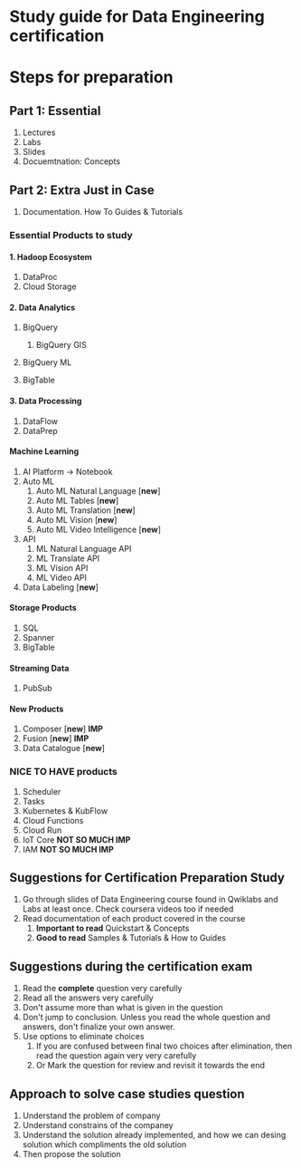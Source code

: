 # Study guide for Data Engineering certification

# Steps for preparation
## Part 1: Essential
1. Lectures
2. Labs
3. Slides
4. Docuemtnation: Concepts

## Part 2: Extra Just in Case
1. Documentation. How To Guides & Tutorials


### Essential Products to study

#### 1. Hadoop Ecosystem
1. DataProc
1. Cloud Storage

#### 2. Data Analytics
1. BigQuery
    1. BigQuery GIS


1. BigQuery ML
1. BigTable

#### 3. Data Processing
1. DataFlow
1. DataPrep

#### Machine Learning
1. AI Platform -> Notebook
1. Auto ML
    1. Auto ML Natural Language [**new**]
    1. Auto ML Tables [**new**]
    1. Auto ML Translation [**new**]
    1. Auto ML Vision [**new**]
    1. Auto ML Video Intelligence [**new**]
1. API
    1. ML Natural Language API
    1. ML Translate API
    1. ML Vision API
    1. ML Video API
1. Data Labeling [**new**]

#### Storage Products
1. SQL
1. Spanner
1. BigTable

#### Streaming Data
1. PubSub

#### New Products
1. Composer [**new**] **IMP**
1. Fusion [**new**] **IMP**
1. Data Catalogue [**new**]

### NICE TO HAVE products
1. Scheduler
1. Tasks
1. Kubernetes & KubFlow
1. Cloud Functions
1. Cloud Run
1. IoT Core **NOT SO MUCH IMP**
1. IAM **NOT SO MUCH IMP**

## Suggestions for Certification Preparation Study
1. Go through slides of Data Engineering course found in Qwiklabs and Labs at least once. Check coursera videos too if needed
2. Read documentation of each product covered in the course
    1. **Important to read** Quickstart & Concepts
    2. **Good to read** Samples & Tutorials & How to Guides

## Suggestions during the certification exam
1. Read the **complete** question very carefully
2. Read all the answers very carefully
3. Don't assume more than what is given in the question
4. Don't jump to conclusion. Unless you read the whole question and answers, don't finalize your own answer. 
5. Use options to eliminate choices
    1. If you are confused between final two choices after elimination, then read the question again very very carefully
    2. Or Mark the question for review and revisit it towards the end
    
 ## Approach to solve case studies question
 1. Understand the problem of company
 1. Understand constrains of the companey
 1. Understand the solution already implemented, and how we can desing solution which compliments the old solution
 1. Then propose the solution
